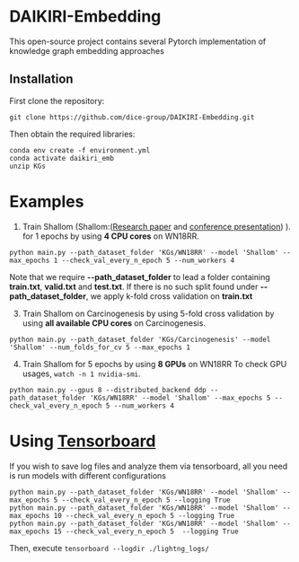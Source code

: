 # DAIKIRI-Embedding
This open-source project contains several Pytorch implementation of knowledge graph embedding approaches

## Installation

First clone the repository:
```
git clone https://github.com/dice-group/DAIKIRI-Embedding.git
```
Then obtain the required libraries:
```
conda env create -f environment.yml
conda activate daikiri_emb
unzip KGs
```

# Examples

1. Train Shallom (Shallom:([Research paper](https://arxiv.org/abs/2101.09090) and [conference presentation](https://www.youtube.com/watch?v=LUDpdgdvTQg)) ). for 1 epochs by using **4 CPU cores** on WN18RR. 
```
python main.py --path_dataset_folder 'KGs/WN18RR' --model 'Shallom' --max_epochs 1 --check_val_every_n_epoch 5 --num_workers 4
```

Note that we require **--path_dataset_folder** to lead a folder containing **train.txt**, **valid.txt** and **test.txt**.
If there is no such split found under **--path_dataset_folder**, we apply k-fold cross validation on **train.txt**

3. Train Shallom on Carcinogenesis by using 5-fold cross validation by using  **all available CPU cores** on Carcinogenesis. 
```
python main.py --path_dataset_folder 'KGs/Carcinogenesis' --model 'Shallom' --num_folds_for_cv 5 --max_epochs 1
```

4. Train Shallom for 5 epochs by using **8 GPUs** on WN18RR To check GPU usages, ```watch -n 1 nvidia-smi```.
```
python main.py --gpus 8 --distributed_backend ddp --path_dataset_folder 'KGs/WN18RR' --model 'Shallom' --max_epochs 5 --check_val_every_n_epoch 5 --num_workers 4
```

# Using [Tensorboard](https://www.tensorflow.org/tensorboard)

If you wish to save log files and analyze them via tensorboard, all you need is run models with different configurations
```
python main.py --path_dataset_folder 'KGs/WN18RR' --model 'Shallom' --max_epochs 5 --check_val_every_n_epoch 5 --logging True
python main.py --path_dataset_folder 'KGs/WN18RR' --model 'Shallom' --max_epochs 10 --check_val_every_n_epoch 5 --logging True 
python main.py --path_dataset_folder 'KGs/WN18RR' --model 'Shallom' --max_epochs 15 --check_val_every_n_epoch 5  --logging True
```
Then, execute ```tensorboard --logdir ./lightng_logs/```

